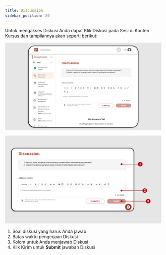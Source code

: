```yaml
---
title: Discussion
sidebar_position: 20
---
```

Untuk mengakses Diskusi Anda dapat Klik Diskusi pada Sesi di Konten Kursus dan tampilannya akan seperti berikut:

![](/img/discussion-indo_1.png)

![](/img/discussion-indo_2.png)

1. Soal diskusi yang harus Anda jawab
2. Batas waktu pengerjaan Diskusi
3. Kolom untuk Anda menjawab Diskusi
4. Klik Kirim untuk **Submit** jawaban Diskusi
